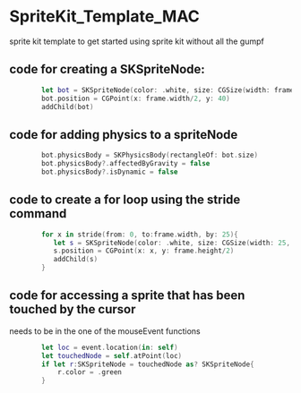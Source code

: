 # SpriteKit_Template_MAC
sprite kit template to get started using sprite kit without all the gumpf

## code for creating a SKSpriteNode:

```swift
        let bot = SKSpriteNode(color: .white, size: CGSize(width: frame.width, height: 40))
        bot.position = CGPoint(x: frame.width/2, y: 40)
        addChild(bot)
```

## code for adding physics to a spriteNode

```swift
        bot.physicsBody = SKPhysicsBody(rectangleOf: bot.size)
        bot.physicsBody?.affectedByGravity = false
        bot.physicsBody?.isDynamic = false
```
## code to create a for loop using the stride command

```swift
        for x in stride(from: 0, to:frame.width, by: 25){
           let s = SKSpriteNode(color: .white, size: CGSize(width: 25, height: 25))
           s.position = CGPoint(x: x, y: frame.height/2)
           addChild(s)
        }
```
## code for accessing a sprite that has been touched by the cursor
needs to be in the one of the mouseEvent functions

```swift
        let loc = event.location(in: self)
        let touchedNode = self.atPoint(loc)
        if let r:SKSpriteNode = touchedNode as? SKSpriteNode{
            r.color = .green
        }
```
